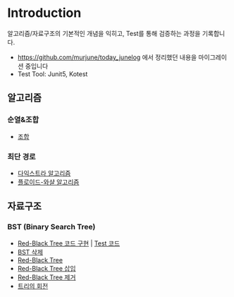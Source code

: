 # Introduction

알고리즘/자료구조의 기본적인 개념을 익히고, Test를 통해 검증하는 과정을 기록합니다.

- https://github.com/murjune/today_junelog 에서 정리했던 내용을 마이그레이션 중입니다
- Test Tool: Junit5, Kotest
 

## 알고리즘

### 순열&조합
- [조합](./src/main/java/com/murjune/practice/algorithm/combination)

### 최단 경로

- [다익스트라 알고리즘](./src/main/java/com/murjune/practice/algorithm/dijkstra)
- [플로이드-와샬 알고리즘](./src/main/java/com/murjune/practice/algorithm/floyd)

## 자료구조

### BST (Binary Search Tree)
- [Red-Black Tree 코드 구현](./src/main/java/com/murjune/practice/algorithm/datastructure/bst/RedBlackTree.kt) | [Test 코드](./src/test/kotlin/com/murjune/practice/algorithm/datastructure/bst/RedBlackTreeTest.kt)
- [BST 삭제](./src/main/java/com/murjune/practice/algorithm/datastructure/bst/BST_Delete.md)
- [Red-Black Tree](./src/main/java/com/murjune/practice/algorithm/datastructure/bst/RedBlackTree.md)
- [Red-Black Tree 삽입](./src/main/java/com/murjune/practice/algorithm/datastructure/bst/RedBlackTree_Insert.md)
- [Red-Black Tree 제거](./src/main/java/com/murjune/practice/algorithm/datastructure/bst/RedBlackTree_Delete.md)
- [트리의 회전](./src/main/java/com/murjune/practice/algorithm/datastructure/bst/TreeRotate.md)
